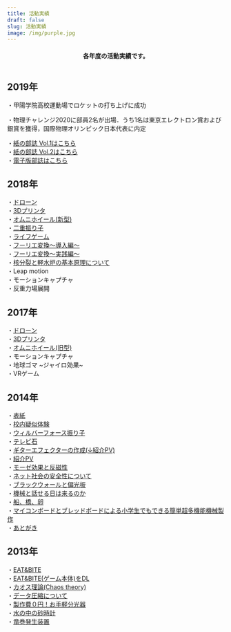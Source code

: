 ```yaml
---
title: 活動実績
draft: false
slug: 活動実績
image: /img/purple.jpg
---
```

<h4><div style="text-align: center;">
各年度の活動実績です。 <br><br></div></h4>

## 2019年

・甲陽学院高校運動場でロケットの打ち上げに成功

・物理チャレンジ2020に部員2名が出場．うち1名は東京エレクトロン賞および銀賞を獲得，国際物理オリンピック日本代表に内定

・[紙の部誌 Vol.1はこちら](https://drive.google.com/file/d/1kqcOgT40SN2cI492k85obYSvaM8dBmGS/view?usp=sharing)\
・[紙の部誌 Vol.2はこちら](https://drive.google.com/file/d/1ejQsLRt31welabbX6JyfRpVl9EnzaBAr/view?usp=sharing)\
・[電子版部誌はこちら](https://drive.google.com/file/d/1MmcxqlZycA8KMBq3KYRzZ5QTiqfOn2k-/view?usp=sharing)  

## 2018年

・[ドローン](/post/drone/)\
・[3Dプリンタ](/post/3dp/)\
・[オムニホイール(新型)](/post/omni/)\
・[二重振り子](/post/double-pendu/)\
・[ライフゲーム](/post/lifegame/)\
・[フーリエ変換〜導入編〜](/post/fourier1/)\
・[フーリエ変換〜実践編〜](/post/fourier3/)\
・[核分裂と軽水炉の基本原理について](/post/nuclear/)\
・Leap motion\
・モーションキャプチャ\
・反重力場展開  

## 2017年

・[ドローン](/post/drone/)\
・[3Dプリンタ](/post/3dp/)\
・[オムニホイール(旧型)](/post/omni/)\
・モーションキャプチャ\
・地球ゴマ \~ジャイロ効果\~\
・VRゲーム  

## 2014年

・[表紙](/pdf/14/top.pdf)\
・[校内疑似体験](/pdf/14/schoolview.pdf)\
・[ウィルバーフォース振り子](/pdf/14/wilber.pdf)\
・[テレビ石](/pdf/14/tv.pdf)\
・[ギターエフェクターの作成(↓紹介PV)](/pdf/14/effect.pdf)\
・[紹介PV](https://youtu.be/-7mifO-sgNA)\
・[モーゼ効果と反磁性](/pdf/14/moze.pdf)\
・[ネット社会の安全性について](/pdf/14/net.pdf)\
・[ブラックウォールと偏光板](/pdf/14/black.pdf)\
・[機械と話せる日は来るのか](/pdf/14/kikai.pdf)\
・[船、橋、卵](/pdf/14/ship.pdf)\
・[マイコンボードとブレッドボードによる小学生でもできる簡単超多機能機械製作](/pdf/14/mycom.pdf)\
・[あとがき](/pdf/14/back.pdf)  

## 2013年

・[EAT&BITE](/pdf/13/eatbite.pdf)\
・[EAT&BITE(ゲーム本体)をDL](http://www.freem.ne.jp/win/game/5616)\
・[カオス理論(Chaos theory)](/pdf/13/yama.pdf)\
・[データ圧縮について](/pdf/13/sato.pdf)\
・[製作費０円！お手軽分光器](/pdf/13/bunko.pdf)\
・[水の中の砂時計](/pdf/13/sunadokei.pdf)\
・[竜巻発生装置](/pdf/13/tatumaki.pdf)